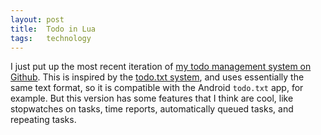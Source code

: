```yaml
---
layout: post
title:  Todo in Lua
tags:   technology
---
```


I just put up the most recent iteration of
[my todo management system on Github](https://github.com/dbindel/tlua).
This is inspired by the [todo.txt system](http://todotxt.com/), and
uses essentially the same text format, so it is compatible with the
Android `todo.txt` app, for example.  But this version has some
features that I think are cool, like stopwatches on tasks, time
reports, automatically queued tasks, and repeating tasks.

